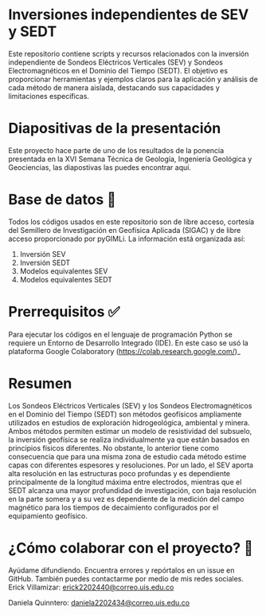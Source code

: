 # Inversiones independientes de SEV y SEDT
Este repositorio contiene scripts y recursos relacionados con la inversión independiente de Sondeos Eléctricos Verticales (SEV) y Sondeos Electromagnéticos en el Dominio del Tiempo (SEDT). El objetivo es proporcionar herramientas y ejemplos claros para la aplicación y análisis de cada método de manera aislada, destacando sus capacidades y limitaciones específicas.

# Diapositivas de la presentación
Este proyecto hace parte de uno de los resultados de la ponencia presentada en la XVI Semana Técnica de Geología, Ingeniería Geológica y Geociencias, las diapostivas las puedes encontrar aquí.

# Base de datos 💾
Todos los códigos usados en este repositorio son de libre acceso, cortesía del Semillero de Investigación en Geofísica Aplicada (SIGAC) y de libre acceso proporcionado por pyGIMLi. La información está organizada así:

1. Inversión SEV
2. Inversión SEDT
3. Modelos equivalentes SEV
4. Modelos equivalentes SEDT

# Prerrequisitos ✅
Para ejecutar los códigos en el lenguaje de programación Python se requiere un Entorno de Desarrollo Integrado (IDE). En este caso se usó la plataforma Google Colaboratory (https://colab.research.google.com/)_

# Resumen
Los Sondeos Eléctricos Verticales (SEV) y los Sondeos Electromagnéticos en el Dominio del Tiempo (SEDT) son métodos geofísicos ampliamente utilizados en estudios de exploración hidrogeológica, ambiental y minera. Ambos métodos permiten estimar un modelo de resistividad del subsuelo, la inversión geofísica se realiza individualmente ya que están basados en principios físicos diferentes. No obstante, lo anterior tiene como consecuencia que para una misma zona de estudio cada método estime capas con diferentes espesores y resoluciones. Por un lado, el SEV aporta alta resolución en las estructuras poco profundas y es dependiente principalmente de la longitud máxima entre electrodos, mientras que el SEDT alcanza una mayor profundidad de investigación, con baja resolución en la parte somera y a su vez es dependiente de la medición del campo magnético para los tiempos de decaimiento configurados por el equipamiento geofísico.

# ¿Cómo colaborar con el proyecto? 🤝
Ayúdame difundiendo. Encuentra errores y repórtalos en un issue en GitHub. También puedes contactarme por medio de mis redes sociales.
Erick Villamizar: erick2202440@correo.uis.edu.co

Daniela Quinntero: daniela2202434@correo.uis.edu.co

